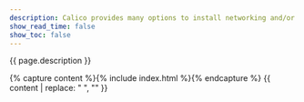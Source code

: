 ```yaml
---
description: Calico provides many options to install networking and/or network policy for your Kubernetes deployment. 
show_read_time: false
show_toc: false
---
```


{{ page.description }}

{% capture content %}{% include index.html %}{% endcapture %}
{{ content | replace: "    ", "" }}
